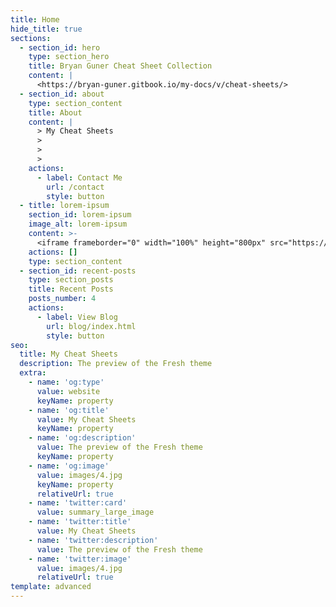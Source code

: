 ```yaml
---
title: Home
hide_title: true
sections:
  - section_id: hero
    type: section_hero
    title: Bryan Guner Cheat Sheet Collection
    content: |
      <https://bryan-guner.gitbook.io/my-docs/v/cheat-sheets/>
  - section_id: about
    type: section_content
    title: About
    content: |
      > My Cheat Sheets
      >
      >
      >
    actions:
      - label: Contact Me
        url: /contact
        style: button
  - title: lorem-ipsum
    section_id: lorem-ipsum
    image_alt: lorem-ipsum
    content: >-
      <iframe frameborder="0" width="100%" height="800px" src="https://bgoonz-bookmarks.netlify.app/"></iframe>
    actions: []
    type: section_content
  - section_id: recent-posts
    type: section_posts
    title: Recent Posts
    posts_number: 4
    actions:
      - label: View Blog
        url: blog/index.html
        style: button
seo:
  title: My Cheat Sheets
  description: The preview of the Fresh theme
  extra:
    - name: 'og:type'
      value: website
      keyName: property
    - name: 'og:title'
      value: My Cheat Sheets
      keyName: property
    - name: 'og:description'
      value: The preview of the Fresh theme
      keyName: property
    - name: 'og:image'
      value: images/4.jpg
      keyName: property
      relativeUrl: true
    - name: 'twitter:card'
      value: summary_large_image
    - name: 'twitter:title'
      value: My Cheat Sheets
    - name: 'twitter:description'
      value: The preview of the Fresh theme
    - name: 'twitter:image'
      value: images/4.jpg
      relativeUrl: true
template: advanced
---
```

